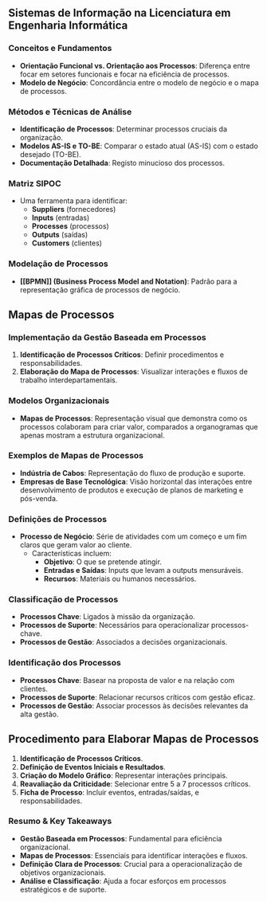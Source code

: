 ## Sistemas de Informação na Licenciatura em Engenharia Informática

### Conceitos e Fundamentos

- **Orientação Funcional vs. Orientação aos Processos**: Diferença entre focar em setores funcionais e focar na eficiência de processos.
- **Modelo de Negócio**: Concordância entre o modelo de negócio e o mapa de processos.

### Métodos e Técnicas de Análise

- **Identificação de Processos**: Determinar processos cruciais da organização.
- **Modelos AS-IS e TO-BE**: Comparar o estado atual (AS-IS) com o estado desejado (TO-BE).
- **Documentação Detalhada**: Registo minucioso dos processos.

### Matriz SIPOC

- Uma ferramenta para identificar:
    - **Suppliers** (fornecedores)
    - **Inputs** (entradas)
    - **Processes** (processos)
    - **Outputs** (saídas)
    - **Customers** (clientes)

### Modelação de Processos

- **[[BPMN]] (Business Process Model and Notation)**: Padrão para a representação gráfica de processos de negócio.

## Mapas de Processos

### Implementação da Gestão Baseada em Processos

1. **Identificação de Processos Críticos**: Definir procedimentos e responsabilidades.
2. **Elaboração do Mapa de Processos**: Visualizar interações e fluxos de trabalho interdepartamentais.

### Modelos Organizacionais

- **Mapas de Processos**: Representação visual que demonstra como os processos colaboram para criar valor, comparados a organogramas que apenas mostram a estrutura organizacional.

### Exemplos de Mapas de Processos

- **Indústria de Cabos**: Representação do fluxo de produção e suporte.
- **Empresas de Base Tecnológica**: Visão horizontal das interações entre desenvolvimento de produtos e execução de planos de marketing e pós-venda.

### Definições de Processos

- **Processo de Negócio**: Série de atividades com um começo e um fim claros que geram valor ao cliente.
    - Características incluem:
        - **Objetivo**: O que se pretende atingir.
        - **Entradas e Saídas**: Inputs que levam a outputs mensuráveis.
        - **Recursos**: Materiais ou humanos necessários.

### Classificação de Processos

- **Processos Chave**: Ligados à missão da organização.
- **Processos de Suporte**: Necessários para operacionalizar processos-chave.
- **Processos de Gestão**: Associados a decisões organizacionais.

### Identificação dos Processos

- **Processos Chave**: Basear na proposta de valor e na relação com clientes.
- **Processos de Suporte**: Relacionar recursos críticos com gestão eficaz.
- **Processos de Gestão**: Associar processos às decisões relevantes da alta gestão.

## Procedimento para Elaborar Mapas de Processos

1. **Identificação de Processos Críticos**.
2. **Definição de Eventos Iniciais e Resultados**.
3. **Criação do Modelo Gráfico**: Representar interações principais.
4. **Reavaliação da Criticidade**: Selecionar entre 5 a 7 processos críticos.
5. **Ficha de Processo**: Incluir eventos, entradas/saídas, e responsabilidades.

### Resumo & Key Takeaways

- **Gestão Baseada em Processos**: Fundamental para eficiência organizacional.
- **Mapas de Processos**: Essenciais para identificar interações e fluxos.
- **Definição Clara de Processos**: Crucial para a operacionalização de objetivos organizacionais.
- **Análise e Classificação**: Ajuda a focar esforços em processos estratégicos e de suporte.